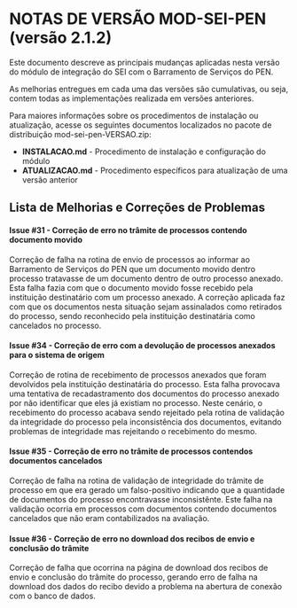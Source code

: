 # NOTAS DE VERSÃO MOD-SEI-PEN (versão 2.1.2)

Este documento descreve as principais mudanças aplicadas nesta versão do módulo de integração do SEI com o Barramento de Serviços do PEN. 

As melhorias entregues em cada uma das versões são cumulativas, ou seja, contem todas as implementações realizada em versões anteriores.

Para maiores informações sobre os procedimentos de instalação ou atualização, acesse os seguintes documentos localizados no pacote de distribuição mod-sei-pen-VERSAO.zip:

* **INSTALACAO.md** - Procedimento de instalação e configuração do módulo
* **ATUALIZACAO.md** - Procedimento específicos para atualização de uma versão anterior


## Lista de Melhorias e Correções de Problemas


#### Issue #31 - Correção de erro no trâmite de processos contendo documento movido

Correção de falha na rotina de envio de processos ao informar ao Barramento de Serviços do PEN que um documento movido dentro processo 
tratavasse de um documento dentro de outro processo anexado. Esta falha fazia com que o documento movido fosse recebido pela instituição 
destinatário com um processo anexado. A correção aplicada faz com que os documentos nesta situação sejam assinalados como retirados do processo, 
sendo reconhecido pela instituição destinatária como cancelados no processo.


#### Issue #34 - Correção de erro com a devolução de processos anexados para o sistema de origem

Correção de rotina de recebimento de processos anexados que foram devolvidos pela instituição destinatária do processo. 
Esta falha provocava uma tentativa de recadastramento dos documentos do processo anexado por não identificar que eles já existiam no processo. Neste 
cenário, o recebimento do processo acabava sendo rejeitado pela rotina de validação da integridade do processo pela inconsistência dos documentos, evitando 
problemas de integridade mas rejeitando o recebimento do mesmo.


#### Issue #35 - Correção de erro no trâmite de processos contendos documentos cancelados

Correção de falha na rotina de validação de integridade do trâmite de processo em que era gerado um falso-positivo indicando que a quantidade 
de documentos do processo encontravasse inconsistênte. Este falha na validação ocorria em processos com documentos contendo documentos cancelados 
que não eram contabilizados na avaliação.


#### Issue #36 - Correção de erro no download dos recibos de envio e conclusão do trâmite

Correção de falha que ocorrina na página de download dos recibos de envio e conclusão do trâmite do processo, gerando erro de falha na download dos dados do recibo devido a problema na abertura de conexão com o banco de dados.

